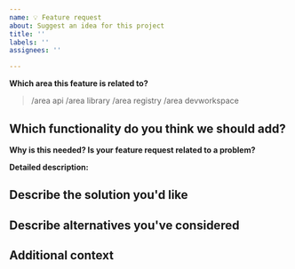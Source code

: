 ```yaml
---
name: 💡 Feature request
about: Suggest an idea for this project
title: ''
labels: ''
assignees: ''

---
```


<!--

Welcome! - We kindly ask you to:

  1. Fill out the issue template below 
  2. Use Gitter if you have a question rather than a bug or feature request.
    See the Gitter community channel at: https://gitter.im/devfile/community

Thanks for understanding and for contributing to the project!

-->

**Which area this feature is related to?**

<!--
    Uncomment appropriate `/area` lines, and delete the rest.
    For example, `> /area api` would simply become: `/area api`
-->

> /area api
> /area library
> /area registry
> /area devworkspace


## Which functionality do you think we should add?
<!--
    A clear and concise description of what the problem is. Ex. I'm always frustrated when [...]
-->
**Why is this needed? Is your feature request related to a problem?**

**Detailed description:**

## Describe the solution you'd like
<!--
    A clear and concise description of what you want to happen.
-->

## Describe alternatives you've considered
<!--
    A clear and concise description of any alternative solutions or features you've considered.
-->

## Additional context
<!--
    Add any other context or screenshots about the feature request here.
-->
